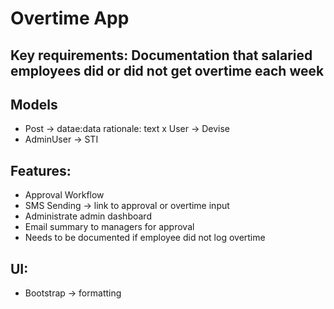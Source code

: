 # Overtime App

## Key requirements: Documentation that salaried employees did or did not get overtime each week

## Models
- Post -> datae:data rationale: text
x User -> Devise
- AdminUser -> STI

## Features:
- Approval Workflow
- SMS Sending -> link to approval or overtime input
- Administrate admin dashboard
- Email summary to managers for approval
- Needs to be documented if employee did not log overtime

## UI:
- Bootstrap -> formatting